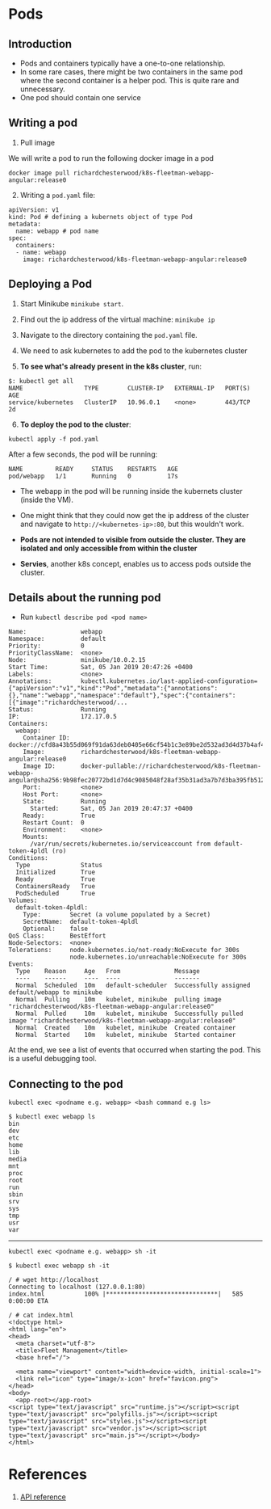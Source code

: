 # Pods

## Introduction

- Pods and containers typically have a one-to-one relationship.
- In some rare cases, there might be two containers in the same pod where the second container is a helper pod. This is quite rare and unnecessary.
- One pod should contain one service

## Writing a pod

1. Pull image

We will write a pod to run the following docker image in a pod

```
docker image pull richardchesterwood/k8s-fleetman-webapp-angular:release0
```

2. Writing a `pod.yaml` file:

```
apiVersion: v1
kind: Pod # defining a kubernets object of type Pod
metadata:
  name: webapp # pod name
spec:
  containers:
  - name: webapp
    image: richardchesterwood/k8s-fleetman-webapp-angular:release0

```

## Deploying a Pod

1. Start Minikube `minikube start`.

2. Find out the ip address of the virtual machine: `minikube ip`

3. Navigate to the directory containing the `pod.yaml` file.

4. We need to ask kubernetes to add the pod to the kubernetes cluster

5. **To see what's already present in the k8s cluster**, run:

```
$: kubectl get all
NAME                 TYPE        CLUSTER-IP   EXTERNAL-IP   PORT(S)   AGE
service/kubernetes   ClusterIP   10.96.0.1    <none>        443/TCP   2d
```

6. **To deploy the pod to the cluster**:

```
kubectl apply -f pod.yaml
```

After a few seconds, the pod will be running:

```
NAME         READY     STATUS    RESTARTS   AGE
pod/webapp   1/1       Running   0          17s
```

- The webapp in the pod will be running inside the kubernets cluster (inside the VM). 

- One might think that they could now get the ip address of the cluster and navigate to `http://<kubernetes-ip>:80`, but this wouldn't work.

- **Pods are not intended to visible from outside the cluster. They are isolated and only accessible from within the cluster**

- **Servies**, another k8s concept, enables us to access pods outside the cluster.

## Details about the running pod

- Run `kubectl describe pod <pod name>`

```
Name:               webapp
Namespace:          default
Priority:           0
PriorityClassName:  <none>
Node:               minikube/10.0.2.15
Start Time:         Sat, 05 Jan 2019 20:47:26 +0400
Labels:             <none>
Annotations:        kubectl.kubernetes.io/last-applied-configuration={"apiVersion":"v1","kind":"Pod","metadata":{"annotations":{},"name":"webapp","namespace":"default"},"spec":{"containers":[{"image":"richardchesterwood/...
Status:             Running
IP:                 172.17.0.5
Containers:
  webapp:
    Container ID:   docker://cfd8a43b55d069f91da63deb0405e66cf54b1c3e89be2d532ad3d4d37b4af48a
    Image:          richardchesterwood/k8s-fleetman-webapp-angular:release0
    Image ID:       docker-pullable://richardchesterwood/k8s-fleetman-webapp-angular@sha256:9b98fec20772bd1d7d4c9085048f28af35b31ad3a7b7d3ba395fb512c5c359e6
    Port:           <none>
    Host Port:      <none>
    State:          Running
      Started:      Sat, 05 Jan 2019 20:47:37 +0400
    Ready:          True
    Restart Count:  0
    Environment:    <none>
    Mounts:
      /var/run/secrets/kubernetes.io/serviceaccount from default-token-4pldl (ro)
Conditions:
  Type              Status
  Initialized       True 
  Ready             True 
  ContainersReady   True 
  PodScheduled      True 
Volumes:
  default-token-4pldl:
    Type:        Secret (a volume populated by a Secret)
    SecretName:  default-token-4pldl
    Optional:    false
QoS Class:       BestEffort
Node-Selectors:  <none>
Tolerations:     node.kubernetes.io/not-ready:NoExecute for 300s
                 node.kubernetes.io/unreachable:NoExecute for 300s
Events:
  Type    Reason     Age   From               Message
  ----    ------     ----  ----               -------
  Normal  Scheduled  10m   default-scheduler  Successfully assigned default/webapp to minikube
  Normal  Pulling    10m   kubelet, minikube  pulling image "richardchesterwood/k8s-fleetman-webapp-angular:release0"
  Normal  Pulled     10m   kubelet, minikube  Successfully pulled image "richardchesterwood/k8s-fleetman-webapp-angular:release0"
  Normal  Created    10m   kubelet, minikube  Created container
  Normal  Started    10m   kubelet, minikube  Started container
```

At the end, we see a list of events that occurred when starting the pod. This is a useful debugging tool.

## Connecting to the pod

```
kubectl exec <podname e.g. webapp> <bash command e.g ls>
```

```
$ kubectl exec webapp ls
bin
dev
etc
home
lib
media
mnt
proc
root
run
sbin
srv
sys
tmp
usr
var

```

---- 

```
kubectl exec <podname e.g. webapp> sh -it
```

```
$ kubectl exec webapp sh -it

/ # wget http://localhost
Connecting to localhost (127.0.0.1:80)
index.html           100% |*******************************|   585   0:00:00 ETA

/ # cat index.html
<!doctype html>
<html lang="en">
<head>
  <meta charset="utf-8">
  <title>Fleet Management</title>
  <base href="/">

  <meta name="viewport" content="width=device-width, initial-scale=1">
  <link rel="icon" type="image/x-icon" href="favicon.png">
</head>
<body>
  <app-root></app-root>
<script type="text/javascript" src="runtime.js"></script><script type="text/javascript" src="polyfills.js"></script><script type="text/javascript" src="styles.js"></script><script type="text/javascript" src="vendor.js"></script><script type="text/javascript" src="main.js"></script></body>
</html>
```

# References

1. [API reference](https://kubernetes.io/docs/reference)